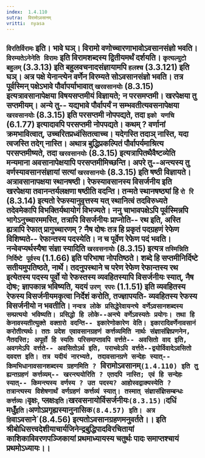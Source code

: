 ```yaml
---
index:  1.4.110
sutra:  विरामोऽवसानम्
vritti:  nyasa
---
```


`विरतिर्विरामः` इति। भावे घञ्। विरामो वणोच्चारणाभावोऽवसानसंज्ञो भवति। `विरम्यतेऽनेनेति विरामः` इति विरामशब्दस्य द्वितीयमर्थं दर्शयति। `कृत्यल्युटो बहुलम्` (3.3.13) इति बहुलवचनादसंज्ञायामपि `हलश्च` (3.3.121) इति घञ्। अत्र पक्षे येनान्त्येन वर्णेन विरम्यते सोऽवसानसंज्ञो भवति। तत्र पूर्वस्मिन् पक्षेऽभावे पौर्वापर्याभावात् `खरवसानयोः` (8.3.15) इत्यत्रावसानापेक्षया विषयसप्तमीयं विज्ञायते; न परसमप्तमी। खरपेक्षया तु सप्तमीयम्।
अन्ये तु-- यद्यभावे पौर्वापर्यं न सम्भवतीत्यवसनापेक्षया `खरवसानयोः` (8.3.15) इति परसप्तमी नोपपद्यते, तदा `इको यणचि` (6.1.77) इत्यादावपि परसप्तमी नोपपद्यते। कथम् ? वर्णानां क्रमभावित्वात्, उच्चरितप्रध्वंसितत्वाच्च। यदेगस्ति तदाञ् नास्ति, यदा त्वजस्ति तदेग् नास्ति। अथात्र बुद्धिप्रकल्पितं पौर्वापर्यमाश्रित्य परसप्तमीष्यते, तदा `खरवसानयोः` (8.3.15) इत्यत्रापितथैवैष्टव्येति मन्यमाना अवसानापेक्षयापि परसप्तमीमिच्छन्ति।
अपरे तु--अन्त्यस्य तु वर्णस्यावसानसंज्ञायां सत्यां `खरवसानयोः` (8.3.15) इति षष्ठी विज्ञायते। अत्रावसानापक्षया स्थानषष्ठी। रेफस्यावसानस्य विसर्जनीय इति खरपेक्षया तवानन्तर्यलक्षणा षष्ठीति वदन्ति। तन्मते स्थानषष्ठ्यां हि `रो रि` (8.3.14) इत्यतो रेफस्यानुवृत्तस्य यत् स्थानित्वं तदविरुध्यते तदेवमेकापि विभक्तिर्यथायोगं विभज्यते। ननु चाभावपक्षेऽपि पूर्वस्मिन्नपि भागेऽनुच्चारममस्ति, तत्रापि विसर्जनीयः प्राप्नोति-- रथ इति, अस्ति ह्यत्रापि रेफात् प्रागुच्चारणम् ? नैष दोषः तत्र हि प्रकृतं पदग्रहणं रेफेण विशिष्यते-- रेफान्तस्य पदस्येति। न च पूर्वेण रेफेण पदं भवति। नन्वेवप्यर्थस्यैषा संज्ञा स्यादिति `खरवसनायोः` (8.3.15) इत्यत्र `तस्मिन्निति निर्दिष्टे पूर्वस्य` (1.1.66) इति परिभाषा नोपतिष्ठते। शब्दे हि सप्तमीनिर्दिष्टे सतीयमुपतिष्ठते, नार्थे। तदनुपस्थाने च परेण रेफेण रेफान्तस्य रथ इत्येतस्य पदस्य पूर्वो यो रेफस्तस्य व्यवहितस्यापि विसर्जनीयः स्यात्, नैष दोषः; ज्ञापकान्न भविष्यति, यदयं `उरण् रपरः` (1.1.51) इति व्यवहितस्य रेफस्य विसर्जनीयमकृत्वा निर्देशं करोति, तज्ज्ञापयति- व्यवहितस्य रेफस्य विसर्जनीयो न भवतीति।
`नन्वत्र लोके प्रसिद्धेरेवायन्त्ये वर्णेऽवसानशब्दस्य सम्प्रत्ययो भविष्यति। प्रसिद्धो हि लोके--अन्त्ये वर्णेऽवस्यतेः प्रयोगः। तथा हि केनावस्यतीत्युक्ते वक्तारो वदन्ति-- इकारेणोकारेण वेति। इकारादिवर्णेनावसानं करोतीत्यर्थः। ततः प्रदेश एवावसानग्रहणं कर्त्तव्यमिति नार्थः संज्ञासंज्ञिप्रणनेन, नैतदस्ति; अपूर्वो हि स्यतिः परिसमाप्तावपि वर्त्तते-- अवसितो वाद इति, अवगमेऽपि वर्त्तते-- अवसितोऽर्थ इति, पराभवेऽपि वर्त्तते--द्वयोर्विवादेऽवसितो दवदत्त इति। तत्र यदीयं नारभ्यते, तदावसानग्रणे सन्देहः स्यात्-- किमभिधानावसानशब्दस्य ग्रहणमिति ? `विरामोऽवसानम्` (1.4.110) इति तु ह्यन्तग्रहणं कर्त्तव्यम्-- खरन्त्ययोरिति ? एतदपि नास्ति; एवं हि सन्देहः स्यात्-- किमन्त्यस्य वर्णस्य ? उत पदस्य? आहोस्वद्वाक्यस्येति ? तत्रान्त्यस्य विशेषणार्थं वर्णग्रहणं कर्त्तव्यं स्यात्। तस्मात् संज्ञासंज्ञिसम्बन्धः कर्त्तव्यः।
`वृक्षः, प्लक्षः` इति। `खरवसनायोर्विसर्जनीयः` (8.3.15)। `दधिं मधुँ` इति। `अणोऽप्रगृह्यस्यानुनासिक` (8.4.57) इति। अत्र हि `वाऽवसाने`(8.4.56) इत्यतोऽवसानग्रहणमनुवर्तते।।
इति श्रीबोधिसत्त्वदेशीयाचार्यजिनेन्द्रबुद्धिपादविरचितायां
काशिकाविवरणपञ्जिकायां
प्रथमाध्यायस्य
चतुर्थः पादः
समाप्तश्चायं प्रथमोऽध्यायः।।
-----------



